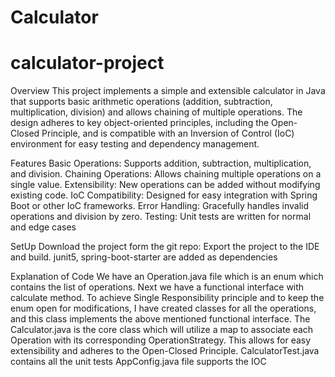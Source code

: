 # Calculator
# calculator-project

Overview
This project implements a simple and extensible calculator in Java that supports basic arithmetic operations (addition, subtraction, multiplication, division) and allows chaining of multiple operations. The design adheres to key object-oriented principles, including the Open-Closed Principle, and is compatible with an Inversion of Control (IoC) environment for easy testing and dependency management.

Features
Basic Operations: Supports addition, subtraction, multiplication, and division.
Chaining Operations: Allows chaining multiple operations on a single value.
Extensibility: New operations can be added without modifying existing code.
IoC Compatibility: Designed for easy integration with Spring Boot or other IoC frameworks.
Error Handling: Gracefully handles invalid operations and division by zero.
Testing: Unit tests are written for normal and edge cases


SetUp
Download the project form the git repo:
Export the project to the IDE and build.
junit5, spring-boot-starter are added as dependencies


Explanation of Code
We have an Operation.java file which is an enum which contains the list of operations.
Next we have a functional interface with calculate method.
To achieve Single Responsibility principle and to keep the enum open for modifications, I have created classes for all the operations, and this class implements the above mentioned functional interface.
The Calculator.java is the core class which will utilize a map to associate each Operation with its corresponding OperationStrategy. This allows for easy extensibility and adheres to the Open-Closed Principle. 
CalculatorTest.java contains all the unit tests
AppConfig.java file supports the IOC


